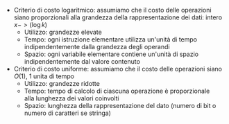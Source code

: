 - Criterio di costo logaritmico: assumiamo che il costo delle operazioni siano proporzionali alla grandezza della rappresentazione dei dati: intero $x -> (\log k)$ 
	- Utilizzo: grandezze elevate
	- Tempo: ogni istruzione elementare utilizza un'unità di tempo indipendentemente dalla grandezza degli operandi
	- Spazio: ogni variabile elementare contiene un'unità di spazio indipendentemente dal valore contenuto
- Criterio di costo uniforme: assumiamo che il costo delle operazioni siano $O(1)$, 1 unita di tempo 
	- Utilizzo: grandezze ridotte
	- Tempo: tempo di calcolo di ciascuna operazione è proporzionale  alla lunghezza dei valori coinvolti
	- Spazio: lunghezza della rappresentazione del dato (numero di bit o numero di caratteri se stringa)